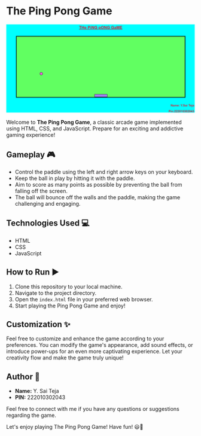 # The Ping Pong Game

<img src="html/preview.png" alt="Ping Pong Game Preview" width="600">

Welcome to **The Ping Pong Game**, a classic arcade game implemented using HTML, CSS, and JavaScript. Prepare for an exciting and addictive gaming experience!

## Gameplay 🎮
- Control the paddle using the left and right arrow keys on your keyboard.
- Keep the ball in play by hitting it with the paddle.
- Aim to score as many points as possible by preventing the ball from falling off the screen.
- The ball will bounce off the walls and the paddle, making the game challenging and engaging.

## Technologies Used 💻
- HTML
- CSS
- JavaScript

## How to Run ▶️
1. Clone this repository to your local machine.
2. Navigate to the project directory.
3. Open the `index.html` file in your preferred web browser.
4. Start playing the Ping Pong Game and enjoy!

## Customization ✨
Feel free to customize and enhance the game according to your preferences. You can modify the game's appearance, add sound effects, or introduce power-ups for an even more captivating experience. Let your creativity flow and make the game truly unique!

## Author 🚀
- **Name:** Y. Sai Teja
- **PIN:** 222010302043

Feel free to connect with me if you have any questions or suggestions regarding the game.

Let's enjoy playing The Ping Pong Game! Have fun! 😃🏓

